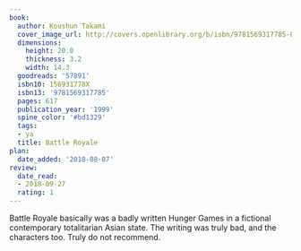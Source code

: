 ```yaml
---
book:
  author: Koushun Takami
  cover_image_url: http://covers.openlibrary.org/b/isbn/9781569317785-L.jpg
  dimensions:
    height: 20.0
    thickness: 3.2
    width: 14.3
  goodreads: '57891'
  isbn10: 156931778X
  isbn13: '9781569317785'
  pages: 617
  publication_year: '1999'
  spine_color: '#bd1329'
  tags:
  - ya
  title: Battle Royale
plan:
  date_added: '2018-08-07'
review:
  date_read:
  - 2018-09-27
  rating: 1
---
```


Battle Royale basically was a badly written Hunger Games in a fictional contemporary totalitarian Asian state. The writing was truly bad, and the characters too. Truly do not recommend.
